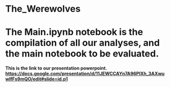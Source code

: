 # The_Werewolves

# The Main.ipynb notebook is the compilation of all our analyses, and the main notebook to be evaluated.

#### This is the link to our presentation powerpoint. https://docs.google.com/presentation/d/11JEWCCAYn7A96PlXh_3AXwuwlfFs9mQO/edit#slide=id.p1
